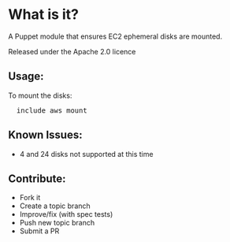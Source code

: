 What is it?
===========

A Puppet module that ensures EC2 ephemeral disks are mounted.

Released under the Apache 2.0 licence

Usage:
------

To mount the disks:
<pre>
  include aws_mount
</pre>


Known Issues:
-------------
* 4 and 24 disks not supported at this time

Contribute:
-----------
* Fork it
* Create a topic branch
* Improve/fix (with spec tests)
* Push new topic branch
* Submit a PR
